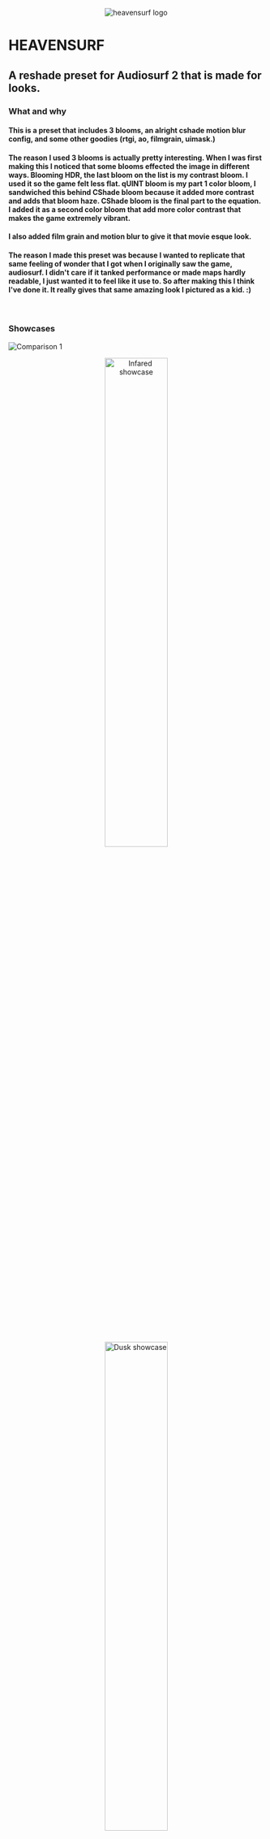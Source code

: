 <p align="center">
  <img src="./Heavensurf.png" alt="heavensurf logo"/>
</p>

# HEAVENSURF
## A reshade preset for Audiosurf 2 that is made for looks.

### What and why
#### This is a preset that includes 3 blooms, an alright cshade motion blur config, and some other goodies (rtgi, ao, filmgrain, uimask.)
#### The reason I used 3 blooms is actually pretty interesting. When I was first making this I noticed that some blooms effected the image in different ways. Blooming HDR, the last bloom on the list is my contrast bloom. I used it so the game felt less flat. qUINT bloom is my part 1 color bloom, I sandwiched this behind CShade bloom because it added more contrast and adds that bloom haze. CShade bloom is the final part to the equation. I added it as a second color bloom that add more color contrast that makes the game extremely vibrant.
#### I also added film grain and motion blur to give it that movie esque look.
#### The reason I made this preset was because I wanted to replicate that same feeling of wonder that I got when I originally saw the game, audiosurf. I didn't care if it tanked performance or made maps hardly readable, I just wanted it to feel like it use to. So after making this I think I've done it. It really gives that same amazing look I pictured as a kid. :)

<br/>

### Showcases
![Comparison 1](./Screenshots/Comparison-2.png)
<p align="center">
  <img src="./Screenshots/Infared-1.png" alt="Infared showcase" style="width:49.7%;"/>
  <img src="./Screenshots/Dusk-2.png" alt="Dusk showcase" style="width:49.7%;"/>
  <img src="./Screenshots/Retrowave-2.png" alt="Retrowave showcase" style="width:49.7%;"/>
  <img src="./Screenshots/Rainbowdrive-1.png" alt="Rainbowdrive showcase" style="width:49.7%;"/>
</p>

<br/>

### Performance
#### This is pretty hard on performance, I'm running it at 3440x1440 with everything on and just barely get 60 FPS with stutters. Good luck trying to play with this lol.

<br/>

### Guide
#### Video Guide: WIP
#### Installing reshade *correctly*
- ##### Step 1. Go to https://reshade.me and click download to get the latest version of Reshade. After that, download the `HEAVENSURF.zip` file from the [latest release](https://github.com/scotdotwtf/HEAVENSURF/releases/latest)
- ##### Step 2. Unzip the HEAVENSURF.zip file in a safe place (where you wont delete it) and run the Reshade setup.
- ##### Step 3. When the reshade setup starts you should be able to see a list of programs, search for "Audiosurf2" and then when you find it, click it and click next. On the rendering api selection screen, select "DirectX 10/11/12" and click next. 
- ##### Step 4. On the screen that says "Select preset to install" click "Browse" and navigate to the HEAVENSURF folder you unziped and select `Heavenly.ini`. On the next screen some effect packages should be selected (SweetFX, Fubax, qUINT, AstrayFX, CShade), just click next. Finally you can click finish and you're basically done. 
- ##### If you want to fix hud being blurred or messed up from the shaders, and some other tweaks, look to the next paragraph.

#### After reshade installation
##### To setup the UIMask so you can see the UI during gameplay, navigate to the HEAVENSURF folder that you unziped and go into the UIMask folder. Find the UIMask that is the same resoluton as your moniter you play audiosurf on and copy it. Then go to steam, right click Audiosurf 2, go to manage, and then browse local files. In here you should see a folder named `reshade-shaders`, go into that folder, then go into the folder named `Textures` and paste in the ui mask you had copied. Then right click the image and rename just to `UIMask.png`  
- ##### If there isn't a UI mask that fits your resolution, then you'll have to make one. (Refer to video guide, link with timestamp here)
##### Last kinda neccasary thing is Anti Aliasing. For these shaders to work in the correct way, you may have to disable Anti Aliasing from the Audiosurf 2 settings page. Luckily reshade has some AA shaders but they'll never look as good as the game originally did. The bloom should hide really most of the AA problems tho.
#### You're all setup!!! You should be able to boot into the game without any issues. Well.. lets quickly look at the next paragraph.

#### Necessary reshade tweaks
##### If you want any 3D shader to work, we have to fix the depth buffer. To do this, launch the game and open Reshade by clicking `home` or whatever key you binded reshade to. Click the `Edit global preprocessor definitions` button and in the menu set `RESHADE_DEPTH_INPUT_IS_UPSIDE_DOWN` to `1`. If you for some reason don't see anything in the menu that shows up, go to your directory for Audiosurfer 2 and open the `Reshade.ini` file with a text or code editor (notepad lol). Then below `[GENERAL]`, add this:
```ini
PreprocessorDefinitions=RESHADE_DEPTH_LINEARIZATION_FAR_PLANE=1000.0,RESHADE_DEPTH_INPUT_IS_UPSIDE_DOWN=1,RESHADE_DEPTH_INPUT_IS_REVERSED=0,RESHADE_DEPTH_INPUT_IS_LOGARITHMIC=0
```
- ##### Again, this is NECESSARY for any 3D shaders like Ambient Ocolusion, RTGI (Screen Space Raytracing) and even motion blur (works without it tho).
##### Because of all of the  effects, menus can look wonky. To add a hotkey to togle the shaders, launch the game and then open reshade when everything has loaded. Open reshade and then go to settings in the reshade menu. Then when you see the option, `Effect toggle key`, click the field that says "Click to set keyboard shortcut" and set it to your desired key.

#### RTGI (Screen Space Ray Traced Global Illumination )
##### To add RTGI to your game [first buy RTGI from this patreon link](https://www.patreon.com/mcflypg) or find your RTGI folder, in a new window, open up the root directory for Audiosurfer 2 and navigate to `./reshade-shaders/Shaders`, then drag in your `qUINT_rtgi.fx` file as well as your `RTGI` folder containing all the .fxh files. 
- ##### Read more about RTGI here https://www.martysmods.com/rtgi/


#### Depth buffer
##### I stronly reccomend you watch the video guide to figure this out.
##### If you don't know what depth buffer is, basically its the 3d depth and things the game renders that shaders can use to calculate distance and other fun things. Audiosurf is weird with its depth buffer, so *SOMETMES* you may have to manually set it... this can happen every time you play a song, and sometimes it's set right. Skins also change that. Depth buffer is only really required for 3D shaders tho like RTGI and Amient Occlusion.
##### To manually set it, start a new song in Audiosurfer 2 and then pause the game (or not, just a reccomendation lol.) Then open reshade and go to Add-ons. From there go to the end of the depth addon and try clicking boxes and seeing if your shaders show up on them. I notice with the pause menu open when I have the right depth buffer, I can usually see stuff behind the pause buttons. If none of the options seem to work then you might have to do some other tweaks. I dont understand a lot about depth buffer lol.

#### Reshades official documentation
##### If you want to learn more about reshade, read here: https://reshade.me/docs or check the forums https://reshade.me/forum

<br/>

### Contribute
#### Want to contribute? its easy!
- #### You can contribute by making more UIMask for different resolutions
- #### or
- #### You can also contribute by editing the .ini file and fixing any bugs
#### Just submit a pull request and I'll check it out

<br/>

### Extra modding resources
#### I strongly reccomend you install the Audiosurf 2 community patch if you haven't already. It is an extremely amazing patch that fixes almost every issue.
- ##### https://audiosurf2.info/download
#### If you want to really mod Audiosurf 2 to the max, check out UnityExplorer. I havent personally used it but my friend loves how much you can do with it so it may be useful to anyone trying to do something reshade cant. (please dont cheat with this thing 😭)
- ##### https://github.com/sinai-dev/UnityExplorer
